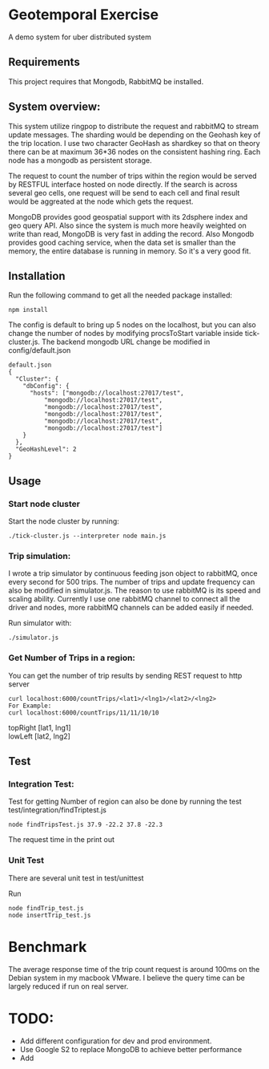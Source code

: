 # Geotemporal Exercise
A demo system for uber distributed system

## Requirements
This project requires that Mongodb, RabbitMQ be installed.

## System overview:
This system utilize ringpop to distribute the request and rabbitMQ to stream update messages. The sharding would be depending on the Geohash key of the trip location. I use two character GeoHash as shardkey so that on theory there can be at maximum 36*36 nodes on the consistent hashing ring. Each node has a mongodb as persistent storage.

The request to count the number of trips within the region would be served by RESTFUL interface hosted on node directly. If the search is across several geo cells, one request will be send to each cell and final result would be aggreated at the node which gets the request.

MongoDB provides good geospatial support with its 2dsphere index and geo query API. Also since the system is much more heavily weighted on write than read, MongoDB is very fast in adding the record. Also Mongodb provides good caching service, when the data set is smaller than the memory, the entire database is running in memory. So it's a very good fit.

## Installation
Run the following command to get all the needed package installed:
```
npm install
```
The config is default to bring up 5 nodes on the localhost, but you can also change the number of nodes by modifying procsToStart variable inside tick-cluster.js. The backend mongodb URL change be modified in config/default.json
```
default.json
{
  "Cluster": {
    "dbConfig": {
      "hosts": ["mongodb://localhost:27017/test", 
          "mongodb://localhost:27017/test", 
          "mongodb://localhost:27017/test", 
          "mongodb://localhost:27017/test", 
          "mongodb://localhost:27017/test", 
          "mongodb://localhost:27017/test"]
    }
  },
  "GeoHashLevel": 2
}
```

## Usage
### Start node cluster
Start the node cluster by running:
```
./tick-cluster.js --interpreter node main.js 
```

### Trip simulation:
I wrote a trip simulator by continuous feeding json object to rabbitMQ, once every second for 500 trips. The number of trips and update frequency can also be modified in simulator.js. The reason to use rabbitMQ is its speed and scaling ability. Currently I use one rabbitMQ channel to connect all the driver and nodes, more rabbitMQ channels can be added easily if needed.  

Run simulator with:
```
./simulator.js 
```
### Get Number of Trips in a region:
You can get the number of trip results by sending REST request to http server
```
curl localhost:6000/countTrips/<lat1>/<lng1>/<lat2>/<lng2>
For Example:
curl localhost:6000/countTrips/11/11/10/10
```
topRight [lat1, lng1]  
lowLeft [lat2, lng2]


## Test
### Integration Test:
Test for getting Number of region can also be done by running the test test/integration/findTriptest.js
```
node findTripsTest.js 37.9 -22.2 37.8 -22.3
```
The request time in the print out

### Unit Test
There are several unit test in test/unittest

Run
```
node findTrip_test.js
node insertTrip_test.js
```

# Benchmark
The average response time of the trip count request is around 100ms on the Debian system in my macbook VMware. I believe the query time can be largely reduced if run on real server.

# TODO:
* Add different configuration for dev and prod environment. 
* Use Google S2 to replace MongoDB to achieve better performance
* Add 

